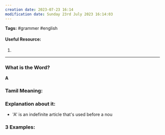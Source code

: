 ```yaml
---
creation date: 2023-07-23 16:14
modification date: Sunday 23rd July 2023 16:14:03
---
```


**Tags:** #grammer #english 

#### Useful Resource:
1. []()

--------------------------------------

### What is the Word?

**A**


### Tamil Meaning:



### Explanation about it:

* 'A'  is an indefinite article that's used before a nou
### 3 Examples:




